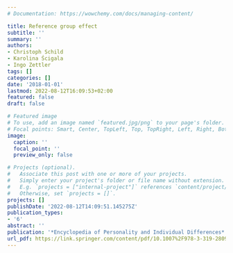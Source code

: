 ```yaml
---
# Documentation: https://wowchemy.com/docs/managing-content/

title: Reference group effect
subtitle: ''
summary: ''
authors:
- Christoph Schild
- Karolina Ścigala
- Ingo Zettler
tags: []
categories: []
date: '2018-01-01'
lastmod: 2022-08-12T16:09:53+02:00
featured: false
draft: false

# Featured image
# To use, add an image named `featured.jpg/png` to your page's folder.
# Focal points: Smart, Center, TopLeft, Top, TopRight, Left, Right, BottomLeft, Bottom, BottomRight.
image:
  caption: ''
  focal_point: ''
  preview_only: false

# Projects (optional).
#   Associate this post with one or more of your projects.
#   Simply enter your project's folder or file name without extension.
#   E.g. `projects = ["internal-project"]` references `content/project/deep-learning/index.md`.
#   Otherwise, set `projects = []`.
projects: []
publishDate: '2022-08-12T14:09:51.145275Z'
publication_types:
- '6'
abstract: ''
publication: '*Encyclopedia of Personality and Individual Differences*'
url_pdf: https://link.springer.com/content/pdf/10.1007%2F978-3-319-28099-8_840-1.pdf
---
```

